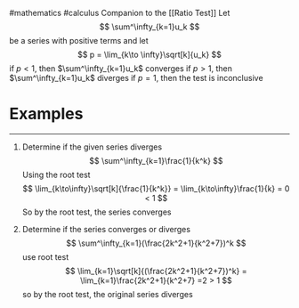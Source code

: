 #mathematics #calculus 
 Companion to the [[Ratio Test]]
 Let 
 $$
 \sum^\infty_{k=1}u_k
 $$
 be a series with positive terms and let 
 $$
 p = \lim_{k\to \infty}\sqrt[k]{u_k}
 $$
 if $p<1$, then $\sum^\infty_{k=1}u_k$ converges
 if $p>1$, then $\sum^\infty_{k=1}u_k$ diverges
 if $p=1$, then the test is inconclusive

# Examples
---
1. Determine if the given series diverges
	$$
	\sum^\infty_{k=1}\frac{1}{k^k}
	$$
	Using the root test
	$$
	\lim_{k\to\infty}\sqrt[k]{\frac{1}{k^k}} = \lim_{k\to\infty}\frac{1}{k} = 0 < 1
	$$
	So by the root test, the series converges

2. Determine if the series converges or diverges 
	$$ 
		\sum^\infty_{k=1}(\frac{2k^2+1}{k^2+7})^k
	$$
	use root test
	$$
	\lim_{k=1}\sqrt[k]{(\frac{2k^2+1}{k^2+7})^k} = \lim_{k=1}\frac{2k^2+1}{k^2+7} =2 > 1
	$$
	so by the root test, the original series diverges
